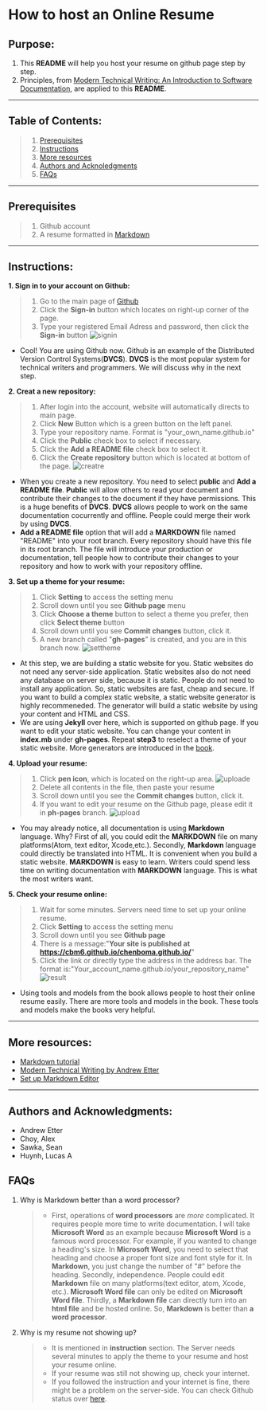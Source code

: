 # How to host an Online Resume
## Purpose:
1. This **README** will help you host your resume on github page step by step.
2. Principles, from [Modern Technical Writing: An Introduction to Software Documentation](https://www.amazon.ca/Modern-Technical-Writing-Introduction-Documentation-ebook/dp/B01A2QL9SS), are applied to this **README**.
***
## Table of Contents:
  >1. [Prerequisites](#Prerequisites)
  >2. [Instructions](#Instructions)
  >3. [More resources](#More-resources)
  >4. [Authors and Acknoledgments](#Authors-and-Acknowledgments)
  >5. [FAQs](#FAQs)
***
## Prerequisites
  >1. Github account
  >2. A resume formatted in [Markdown](https://www.markdowntutorial.com/)
***
## Instructions:
**1. Sign in to your account on Github:**
  >1. Go to the main page of [Github](https://github.com/)
  >2. Click the **Sign-in** button which locates on right-up corner of the page.
  >3. Type your registered Email Adress and password, then click the **Sign-in** button
  ![signin](/assets/signin.gif "Sign in github")
  - Cool! You are using Github now. Github is an example of the Distributed Version Control Systems(**DVCS**). **DVCS** is the most popular system for technical writers and programmers. We will discuss why in the next step.

**2. Creat a new repository:**
  >1. After login into the account, website will automatically directs to main page.
  >2. Click **New** Button which is a green button on the left panel.
  >3. Type your repository name. Format is "your_own_name.github.io"
  >4. Click the **Public** check box to select if necessary.
  >5. Click the **Add a README file** check box to select it.
  >6. Click the **Create repository** button which is located at bottom of the page.
  ![creatre](/assets/creatrep.gif "Creat a new repository")
  - When you create a new repository. You need to select **public** and **Add a README file**. **Public** will allow others to read your document and contribute their changes to the document if they have permissions. This is a huge benefits of **DVCS**. **DVCS** allows people to work on the same documentation cocurrently and offline. People could merge their work by using **DVCS**.
  - **Add a README file** option that will add a **MARKDOWN** file named "README" into your root branch. Every repository should have this file in its root branch. The file will introduce your production or documentation, tell people how to contribute their changes to your repository and how to work with your repository offline.

**3. Set up a theme for your resume:**
  >1. Click **Setting** to access the setting menu
  >2. Scroll down until you see **Github page** menu
  >3. Click **Choose a theme** button to select a theme you prefer, then click **Select theme** button
  >4. Scroll down until you see **Commit changes** button, click it.
  >5. A new branch called "**gh-pages**" is created, and you are in this branch now.
  ![settheme](/assets/settheme.gif "Set theme for static website")
  - At this step, we are building a static website for you. Static websites do not need any server-side application. Static websites also do not need any database on server side, because it is static. People do not need to install any application. So, static websites are fast, cheap and secure. If you want to build a complex static website, a static website generator is highly recommeneded. The generator will build a static website by using your content and HTML and CSS.
  - We are using **Jekyll** over here, which is supported on github page. If you want to edit your static website. You can change your content in **index.mb** under **gh-pages**. Repeat **step3** to reselect a theme of your static website. More generators are introduced in the [book](https://www.amazon.ca/Modern-Technical-Writing-Introduction-Documentation-ebook/dp/B01A2QL9SS).

**4. Upload your resume:**
  >1. Click **pen icon**, which is located on the right-up area. ![uploade](/assets/pen.png)
  >2. Delete all contents in the file, then paste your resume
  >3. Scroll down until you see the **Commit changes** button, click it.
  >4. If you want to edit your resume on the Github page, please edit it in **ph-pages** branch.
  ![upload](/assets/upload.gif "Upload your resume")
  - You may already notice, all documentation is using **Markdown** language. Why? First of all, you could edit the **MARKDOWN** file on many platforms(Atom, text editor, Xcode,etc.). Secondly, **Markdown** language could directly be translated into HTML. It is convenient when you build a static website. **MARKDOWN** is easy to learn. Writers could spend less time on writing documentation with **MARKDOWN** language. This is what the most writers want.

**5. Check your resume online:**
  >1. Wait for some minutes. Servers need time to set up your online resume.
  >2. Click **Setting** to access the setting menu
  >3. Scroll down until you see **Github page**
  >4. There is a message:"**Your site is published at https://cbm6.github.io/chenboma.github.io/**"
  >5. Click the link or directly type the address in the address bar. The format is:"Your_account_name.github.io/your_repository_name"
  ![result](/assets/result.gif "Check your online resume")
  - Using tools and models from the book allows people to host their online resume easily. There are more tools and models in the book. These tools and models make the books very helpful.
***
## More resources:
- [Markdown tutorial](https://www.markdowntutorial.com/)
- [Modern Technical Writing by Andrew Etter](https://www.amazon.ca/Modern-Technical-Writing-Introduction-Documentation-ebook/dp/B01A2QL9SS)
- [Set up Markdown Editor](https://www.portent.com/blog/copywriting/content-strategy/atom-markdown.htm)
***
## Authors and Acknowledgments:
- Andrew Etter
- Choy, Alex
- Sawka, Sean
- Huynh, Lucas A
## FAQs
1. Why is Markdown better than a word processor?
    >- First, operations of **word processors** are _more_ complicated. It requires people more time to write documentation. I will take **Microsoft Word** as an example because **Microsoft Word** is a famous word processor. For example, if you wanted to change a heading's size. In **Microsoft Word**, you need to select that heading and choose a proper font size and font style for it. In **Markdown**, you just change the number of "#" before the heading. Secondly, independence. People could edit **Markdown** file on many platforms(text editor, atom, Xcode, etc.). **Microsoft Word file** can only be edited on **Microsoft Word file**. Thirdly, a **Markdown file** can directly turn into an **html file** and be hosted online. So, **Markdown** is better than **a word processor**.

2. Why is my resume not showing up?
    >- It is mentioned in **instruction** section. The Server needs several minutes to apply the theme to your resume and host your resume online.
    >- If your resume was still not showing up, check your internet.
    >- If you followed the instruction and your internet is fine, there might be a problem on the server-side. You can check Github status over [here](https://www.githubstatus.com/).
